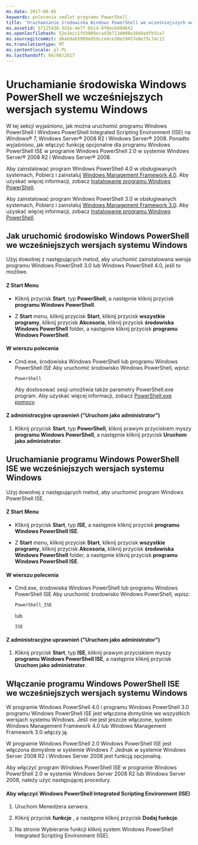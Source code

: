 ```yaml
---
ms.date: 2017-06-05
keywords: polecenia cmdlet programu PowerShell
title: "Uruchamianie środowiska Windows PowerShell we wcześniejszych wersjach systemu Windows"
ms.assetid: 57125436-3d1e-4e7f-b5c4-8f0ecb49d642
ms.openlocfilehash: 52e3acc1fd3009ecad3b7134008e38d4edfb5ca7
ms.sourcegitcommit: d6ab9ab5909ed59cce4ce30e29457e0e75c7ac12
ms.translationtype: MT
ms.contentlocale: pl-PL
ms.lasthandoff: 09/08/2017
---
```

# <a name="starting-windows-powershell-on-earlier-versions-of-windows"></a>Uruchamianie środowiska Windows PowerShell we wcześniejszych wersjach systemu Windows
W tej sekcji wyjaśniono, jak można uruchomić programu Windows PowerShell i Windows PowerShell Integrated Scripting Environment (ISE) na Windows® 7, Windows Server® 2008 R2 i Windows Server® 2008. Ponadto wyjaśniono, jak włączyć funkcję opcjonalne dla programu Windows PowerShell ISE w programie Windows PowerShell 2.0 w systemie Windows Server® 2008 R2 i Windows Server® 2008.

Aby zainstalować program Windows PowerShell 4.0 w obsługiwanych systemach, Pobierz i zainstaluj [Windows Management Framework 4.0](http://go.microsoft.com/fwlink/?LinkID=293881). Aby uzyskać więcej informacji, zobacz [Instalowanie programu Windows PowerShell](Installing-Windows-PowerShell.md).

Aby zainstalować program Windows PowerShell 3.0 w obsługiwanych systemach, Pobierz i zainstaluj [Windows Management Framework 3.0](http://go.microsoft.com/fwlink/?LinkID=240290). Aby uzyskać więcej informacji, zobacz [Instalowanie programu Windows PowerShell](Installing-Windows-PowerShell.md).

## <a name="how-to-start-windows-powershell-on-earlier-versions-of-windows"></a>Jak uruchomić środowisko Windows PowerShell we wcześniejszych wersjach systemu Windows
Użyj dowolnej z następujących metod, aby uruchomić zainstalowana wersja programu Windows PowerShell 3.0 lub Windows PowerShell 4.0, jeśli to możliwe.

#### <a name="from-the-start-menu"></a>Z Start Menu

- Kliknij przycisk **Start**, typ **PowerShell**, a następnie kliknij przycisk **programu Windows PowerShell**.

- Z **Start** menu, kliknij przycisk **Start**, kliknij przycisk **wszystkie programy**, kliknij przycisk **Akcesoria**, kliknij przycisk **środowiska Windows PowerShell**  folder, a następnie kliknij przycisk **programu Windows PowerShell**.

#### <a name="at-the-command-prompt"></a>W wierszu polecenia

- Cmd.exe, środowiska Windows PowerShell lub programu Windows PowerShell ISE Aby uruchomić środowisko Windows PowerShell, wpisz:

    ```
    PowerShell
    ```

    Aby dostosować sesji umożliwia także parametry PowerShell.exe program. Aby uzyskać więcej informacji, zobacz [PowerShell.exe pomocy](../core-powershell/console/PowerShell.exe-Command-Line-Help.md).

#### <a name="with-administrative-privileges-run-as-administrator"></a>Z administracyjne uprawnień ("Uruchom jako administrator")

1. Kliknij przycisk **Start**, typ **PowerShell**, kliknij prawym przyciskiem myszy **programu Windows PowerShell**, a następnie kliknij przycisk **Uruchom jako administrator**.

## <a name="how-to-start-windows-powershell-ise-on-earlier-releases-of-windows"></a>Uruchamianie programu Windows PowerShell ISE we wcześniejszych wersjach systemu Windows
Użyj dowolnej z następujących metod, aby uruchomić program Windows PowerShell ISE.

#### <a name="from-the-start-menu"></a>Z Start Menu

- Kliknij przycisk **Start**, typ **ISE**, a następnie kliknij przycisk **programu Windows PowerShell ISE**.

- Z **Start** menu, kliknij przycisk **Start**, kliknij przycisk **wszystkie programy**, kliknij przycisk **Akcesoria**, kliknij przycisk **środowiska Windows PowerShell**  folder, a następnie kliknij przycisk **programu Windows PowerShell ISE**.

#### <a name="at-the-command-prompt"></a>W wierszu polecenia

- Cmd.exe, środowiska Windows PowerShell lub programu Windows PowerShell ISE Aby uruchomić środowisko Windows PowerShell, wpisz:

    ```
    PowerShell_ISE
    ```

    lub

    ```
    ISE
    ```

#### <a name="with-administrative-privileges-run-as-administrator"></a>Z administracyjne uprawnień ("Uruchom jako administrator")

1. Kliknij przycisk **Start**, typ **ISE**, kliknij prawym przyciskiem myszy **programu Windows PowerShell ISE**, a następnie kliknij przycisk **Uruchom jako administrator**.

## <a name="how-to-enable-windows-powershell-ise-on-earlier-releases-of-windows"></a>Włączanie programu Windows PowerShell ISE we wcześniejszych wersjach systemu Windows
W programie Windows PowerShell 4.0 i programu Windows PowerShell 3.0 programu Windows PowerShell ISE jest włączona domyślnie we wszystkich wersjach systemu Windows. Jeśli nie jest jeszcze włączone, system Windows Management Framework 4.0 lub Windows Management Framework 3.0 włączy ją.

W programie Windows PowerShell 2.0 Windows PowerShell ISE jest włączona domyślnie w systemie Windows 7. Jednak w systemie Windows Server 2008 R2 i Windows Server 2008 jest funkcją opcjonalną.

Aby włączyć program Windows PowerShell ISE w programie Windows PowerShell 2.0 w systemie Windows Server 2008 R2 lub Windows Server 2008, należy użyć następującej procedury.

#### <a name="to-enable-windows-powershell-integrated-scripting-environment-ise"></a>Aby włączyć Windows PowerShell Integrated Scripting Environment (ISE)

1. Uruchom Menedżera serwera.

2. Kliknij przycisk **funkcje** , a następnie kliknij przycisk **Dodaj funkcje**.

3. Na stronie Wybieranie funkcji kliknij system Windows PowerShell Integrated Scripting Environment (ISE).

